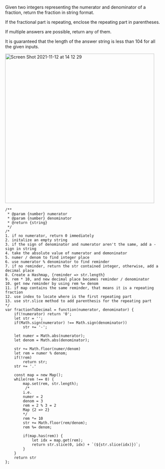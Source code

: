 
Given two integers representing the numerator and denominator of a fraction, return the fraction in string format.

If the fractional part is repeating, enclose the repeating part in parentheses.

If multiple answers are possible, return any of them.

It is guaranteed that the length of the answer string is less than 104 for all the given inputs.

<img width="481" alt="Screen Shot 2021-11-12 at 14 12 29" src="https://user-images.githubusercontent.com/37787994/141535051-7931db6e-d3dd-4ef4-bd49-79f3f74b8644.png">

```JS
/**
 * @param {number} numerator
 * @param {number} denominator
 * @return {string}
 */
/*
1. if no numerator, return 0 immediately
2. initalize an empty string
3. if the sign of denominator and numerator aren't the same, add a - sign in string
4. take the absolute value of numerator and demoninator
5. numer / denom to find integer place
6. use numerator % denominator to find reminder
7. if no reminder, return the str contained integer, otherwise, add a decimal place
8. Create a Hashmap, {reminder => str.length}
9. rem * 10, and new decimal place becames reminder / denominator
10. get new reminder by using rem %= denom
11. if map contains the same reminder, that means it is a repeating fraction
12. use index to locate where is the first repeating part
13. use str.slice method to add parenthesis for the repeating part
*/
var fractionToDecimal = function(numerator, denominator) {
    if(!numerator) return '0';
    let str = '';
    if(Math.sign(numerator) !== Math.sign(denominator))  
        str += '-';
    
    let numer = Math.abs(numerator);
    let denom = Math.abs(denominator);
    
    str += Math.floor(numer/denom)
    let rem = numer % denom;
    if(!rem) 
        return str;
    str += '.'
    
    const map = new Map();
    while(rem !== 0) {
        map.set(rem, str.length);
         /*
        i.e. 
        numer = 2
        denom = 3
        rem = 2 % 3 = 2
        Map {2 => 2}
        */
        rem *= 10
        str += Math.floor(rem/denom);
        rem %= denom;
        
        if(map.has(rem)) {
            let idx = map.get(rem);
            return str.slice(0, idx) + `(${str.slice(idx)})`;
        }
    }
    return str
};
```
